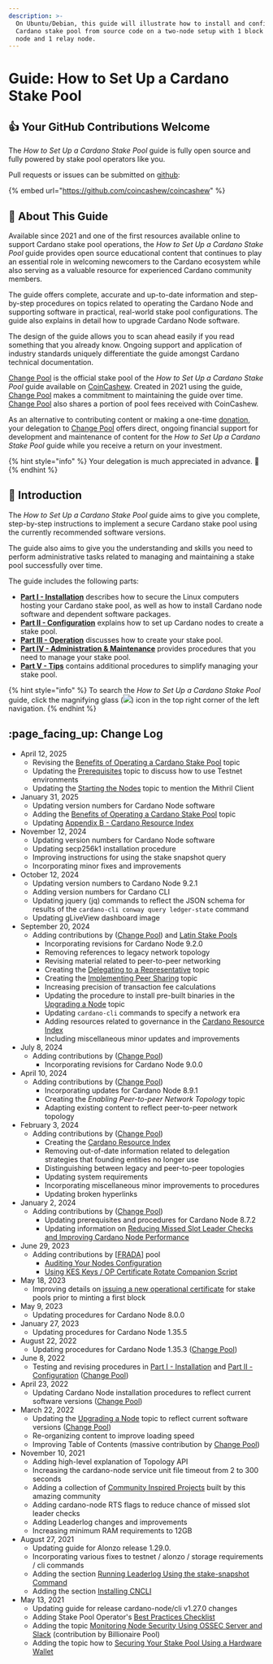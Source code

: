 ```yaml
---
description: >-
  On Ubuntu/Debian, this guide will illustrate how to install and configure a
  Cardano stake pool from source code on a two-node setup with 1 block producer
  node and 1 relay node.
---
```


# Guide: How to Set Up a Cardano Stake Pool

## :thumbsup: Your GitHub Contributions Welcome

The _How to Set Up a Cardano Stake Pool_ guide is fully open source and fully powered by stake pool operators like you.

Pull requests or issues can be submitted on [github](https://github.com/coincashew/coincashew):

{% embed url="https://github.com/coincashew/coincashew" %}

## :wrench: About This Guide

Available since 2021 and one of the first resources available online to support Cardano stake pool operations, the _How to Set Up a Cardano Stake Pool_ guide provides open source educational content that continues to play an essential role in welcoming newcomers to the Cardano ecosystem while also serving as a valuable resource for experienced Cardano community members.

The guide offers complete, accurate and up-to-date information and step-by-step procedures on topics related to operating the Cardano Node and supporting software in practical, real-world stake pool configurations. The guide also explains in detail how to upgrade Cardano Node software.

The design of the guide allows you to scan ahead easily if you read something that you already know. Ongoing support and application of industry standards uniquely differentiate the guide amongst Cardano technical documentation.

[Change Pool](https://change.paradoxicalsphere.com) is the official stake pool of the _How to Set Up a Cardano Stake Pool_ guide available on [CoinCashew](https://www.coincashew.com/). Created in 2021 using the guide, [Change Pool](https://change.paradoxicalsphere.com) makes a commitment to maintaining the guide over time. [Change Pool](https://change.paradoxicalsphere.com) also shares a portion of pool fees received with CoinCashew.

As an alternative to contributing content or making a one-time [donation](https://cointr.ee/coincashew), your delegation to [Change Pool](https://change.paradoxicalsphere.com) offers direct, ongoing financial support for development and maintenance of content for the _How to Set Up a Cardano Stake Pool_ guide while you receive a return on your investment.

{% hint style="info" %}
Your delegation is much appreciated in advance. :pray:
{% endhint %}

## :tada: Introduction

The _How to Set Up a Cardano Stake Pool_ guide aims to give you complete, step-by-step instructions to implement a secure Cardano stake pool using the currently recommended software versions.

The guide also aims to give you the understanding and skills you need to perform administrative tasks related to managing and maintaining a stake pool successfully over time.

The guide includes the following parts:

* [**Part I - Installation**](part-i-installation/) describes how to secure the Linux computers hosting your Cardano stake pool, as well as how to install Cardano node software and dependent software packages.
* [**Part II - Configuration**](part-ii-configuration/) explains how to set up Cardano nodes to create a stake pool.
* [**Part III - Operation**](part-iii-operation/) discusses how to create your stake pool.
* [**Part IV - Administration & Maintenance**](part-iv-administration/) provides procedures that you need to manage your stake pool.
* [**Part V - Tips**](part-v-tips/) contains additional procedures to simplify managing your stake pool.

{% hint style="info" %}
To search the _How to Set Up a Cardano Stake Pool_ guide, click the magnifying glass (![](../../../.gitbook/assets/search-icon.png)) icon in the top right corner of the left navigation.
{% endhint %}

## :page\_facing\_up: Change Log

* April 12, 2025
  * Revising the [Benefits of Operating a Cardano Stake Pool](benefits.md) topic
  * Updating the [Prerequisites](part-i-installation/prerequisites.md) topic to discuss how to use Testnet environments
  * Updating the [Starting the Nodes](part-iii-operation/starting-the-nodes.md) topic to mention the Mithril Client
* January 31, 2025
  * Updating version numbers for Cardano Node software
  * Adding the [Benefits of Operating a Cardano Stake Pool](benefits.md) topic
  * Updating [Appendix B - Cardano Resource Index](appendix-b-resource-index.md)
* November 12, 2024
  * Updating version numbers for Cardano Node software
  * Updating secp256k1 installation procedure
  * Improving instructions for using the stake snapshot query
  * Incorporating minor fixes and improvements
* October 12, 2024
  * Updating version numbers to Cardano Node 9.2.1
  * Adding version numbers for Cardano CLI
  * Updating jquery (jq) commands to reflect the JSON schema for results of the `cardano-cli conway query ledger-state` command
  * Updating gLiveView dashboard image
* September 20, 2024
  * Adding contributions by ([Change Pool](https://change.paradoxicalsphere.com)) and [Latin Stake Pools](https://latinstakepools.com/)
    * Incorporating revisions for Cardano Node 9.2.0
	* Removing references to legacy network topology
	* Revising material related to peer-to-peer networking
	* Creating the [Delegating to a Representative](part-iv-administration/delegating-to-a-representative.md) topic
	* Creating the [Implementing Peer Sharing](part-v-tips/implementing-peer-sharing.md) topic
	* Increasing precision of transaction fee calculations
	* Updating the procedure to install pre-built binaries in the [Upgrading a Node](part-iv-administration/upgrading-a-node.md) topic
	* Updating `cardano-cli` commands to specify a network era
	* Adding resources related to governance in the [Cardano Resource Index](appendix-b-resource-index.md)
	* Including miscellaneous minor updates and improvements
* July 8, 2024
  * Adding contributions by ([Change Pool](https://change.paradoxicalsphere.com))
    * Incorporating revisions for Cardano Node 9.0.0
* April 10, 2024
  * Adding contributions by ([Change Pool](https://change.paradoxicalsphere.com))
    * Incorporating updates for Cardano Node 8.9.1
    * Creating the *Enabling Peer-to-peer Network Topology* topic
    * Adapting existing content to reflect peer-to-peer network topology
* February 3, 2024
  * Adding contributions by ([Change Pool](https://change.paradoxicalsphere.com))
    * Creating the [Cardano Resource Index](appendix-b-resource-index.md)
    * Removing out-of-date information related to delegation strategies that founding entities no longer use
    * Distinguishing between legacy and peer-to-peer topologies
    * Updating system requirements
    * Incorporating miscellaneous minor improvements to procedures
    * Updating broken hyperlinks
* January 2, 2024
  * Adding contributions by ([Change Pool](https://change.paradoxicalsphere.com))
    * Updating prerequisites and procedures for Cardano Node 8.7.2
    * Updating information on [Reducing Missed Slot Leader Checks and Improving Cardano Node Performance](part-v-tips/reducing-missed-slot-leader-checks.md)
* June 29, 2023
  * Adding contributions by \[[FRADA](https://cardano-france-stakepool.org/)] pool
    * [Auditing Your Nodes Configuration](part-iv-administration/audit-node-configuration.md)
    * [Using KES Keys / OP Certificate Rotate Companion Script](part-iv-administration/kes-rotate-companion-script.md)
* May 18, 2023
  * Improving details on [issuing a new operational certificate](part-iv-administration/issuing-new-opcert.md) for stake pools prior to minting a first block
* May 9, 2023
  * Updating procedures for Cardano Node 8.0.0
* January 27, 2023
  * Updating procedures for Cardano Node 1.35.5
* August 22, 2022
  * Updating procedures for Cardano Node 1.35.3 ([Change Pool](https://change.paradoxicalsphere.com))
* June 8, 2022
  * Testing and revising procedures in [Part I - Installation](part-i-installation/) and [Part II - Configuration](part-ii-configuration/) ([Change Pool](https://change.paradoxicalsphere.com))
* April 23, 2022
  * Updating Cardano Node installation procedures to reflect current software versions ([Change Pool](https://change.paradoxicalsphere.com))
* March 22, 2022
  * Updating the [Upgrading a Node](part-iv-administration/upgrading-a-node.md) topic to reflect current software versions ([Change Pool](https://change.paradoxicalsphere.com))
  * Re-organizing content to improve loading speed
  * Improving Table of Contents (massive contribution by [Change Pool](https://change.paradoxicalsphere.com))
* November 10, 2021
  * Adding high-level explanation of Topology API
  * Increasing the cardano-node service unit file timeout from 2 to 300 seconds
  * Adding a collection of [Community Inspired Projects](see-also.md#projects) built by this amazing community
  * Adding cardano-node RTS flags to reduce chance of missed slot leader checks
  * Adding Leaderlog changes and improvements
  * Increasing minimum RAM requirements to 12GB
* August 27, 2021
  * Updating guide for Alonzo release 1.29.0.
  * Incorporating various fixes to testnet / alonzo / storage requirements / cli commands
  * Adding the section [Running Leaderlog Using the stake-snapshot Command](part-iii-operation/configuring-slot-leader-calculation.md#stakesnapshot)
  * Adding the section [Installing CNCLI](part-iii-operation/configuring-slot-leader-calculation.md#cncli)
* May 13, 2021
  * Updating guide for release cardano-node/cli v1.27.0 changes
  * Adding Stake Pool Operator's [Best Practices Checklist](appendix-a-best-practices-checklist.md)
  * Adding the topic [Monitoring Node Security Using OSSEC Server and Slack](part-v-tips/monitoring-node-security-using-ossec-server-and-slack.md) (contribution by Billionaire Pool)
  * Adding the topic how to [Securing Your Stake Pool Using a Hardware Wallet](part-iii-operation/securing-your-stake-pool-using-a-hardware-wallet.md)
